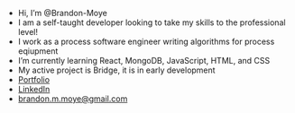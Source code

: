 - Hi, I’m @Brandon-Moye
- I am a self-taught developer looking to take my skills to the professional level!
- I work as a process software engineer writing algorithms for process eqiupment
- I’m currently learning React, MongoDB, JavaScript, HTML, and CSS
- My active project is Bridge, it is in early development
- [Portfolio](https://brandon-moye.github.io/)
- [LinkedIn](www.linkedin.com/in/brandonmoye)
- brandon.m.moye@gmail.com
<!---
Brandon-Moye/Brandon-Moye is a ✨ special ✨ repository because its `README.md` (this file) appears on your GitHub profile.
You can click the Preview link to take a look at your changes.
--->
